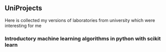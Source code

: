 
## UniProjects

Here is collected my versions of laboratories from university which were interesting for me


 ### Introductory machine learning algorithms in python with scikit learn
